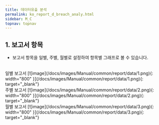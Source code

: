 ```yaml
---
title: 데이터유출 분석
permalink: ko_report_d_breach_analy.html
sidebar: M_C
topnav: topnav
---
```


## 1. 보고서 항목
- 보고서 항목을 일별, 주별, 월별로 설정하여 항목별 그래프로 볼 수 있습니다.

<br />
일별 보고서
[![image](/docs/images/Manual/common/report/data/1.png){: width="800" }](/docs/images/Manual/common/report/data/1.png){: target="_blank"} 

<br />
주별 보고서
[![image](/docs/images/Manual/common/report/data/2.png){: width="800" }](/docs/images/Manual/common/report/data/2.png){: target="_blank"} 

<br />
월별 보고서
[![image](/docs/images/Manual/common/report/data/3.png){: width="800" }](/docs/images/Manual/common/report/data/3.png){: target="_blank"} 


 